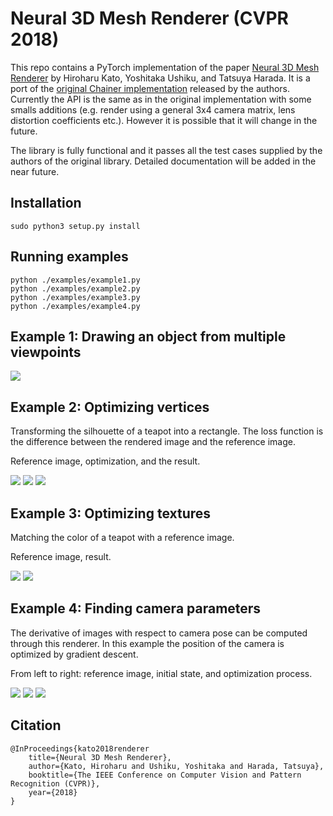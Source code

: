 # Neural 3D Mesh Renderer (CVPR 2018)

This repo contains a PyTorch implementation of the paper [Neural 3D Mesh Renderer](http://hiroharu-kato.com/projects_en/neural_renderer.html) by Hiroharu Kato, Yoshitaka Ushiku, and Tatsuya Harada.
It is a port of the [original Chainer implementation](https://github.com/hiroharu-kato/neural_renderer) released by the authors.
Currently the API is the same as in the original implementation with some smalls additions (e.g. render using a general 3x4 camera matrix, lens distortion coefficients etc.). However it is possible that it will change in the future.

The library is fully functional and it passes all the test cases supplied by the authors of the original library.
Detailed documentation will be added in the near future.

## Installation
```
sudo python3 setup.py install
```

## Running examples
```
python ./examples/example1.py
python ./examples/example2.py
python ./examples/example3.py
python ./examples/example4.py
```


## Example 1: Drawing an object from multiple viewpoints

![](https://raw.githubusercontent.com/hiroharu-kato/neural_renderer/master/examples/data/example1.gif)

## Example 2: Optimizing vertices

Transforming the silhouette of a teapot into a rectangle. The loss function is the difference between the rendered image and the reference image.

Reference image, optimization, and the result.

![](https://raw.githubusercontent.com/hiroharu-kato/neural_renderer/master/examples/data/example2_ref.png) ![](https://raw.githubusercontent.com/hiroharu-kato/neural_renderer/master/examples/data/example2_optimization.gif) ![](https://raw.githubusercontent.com/hiroharu-kato/neural_renderer/master/examples/data/example2_result.gif)

## Example 3: Optimizing textures

Matching the color of a teapot with a reference image.

Reference image, result.

![](https://raw.githubusercontent.com/hiroharu-kato/neural_renderer/master/examples/data/example3_ref.png) ![](https://raw.githubusercontent.com/hiroharu-kato/neural_renderer/master/examples/data/example3_result.gif)

## Example 4: Finding camera parameters

The derivative of images with respect to camera pose can be computed through this renderer. In this example the position of the camera is optimized by gradient descent.

From left to right: reference image, initial state, and optimization process.

![](https://raw.githubusercontent.com/hiroharu-kato/neural_renderer/master/examples/data/example4_ref.png) ![](https://raw.githubusercontent.com/hiroharu-kato/neural_renderer/master/examples/data/example4_init.png) ![](https://raw.githubusercontent.com/hiroharu-kato/neural_renderer/master/examples/data/example4_result.gif)


## Citation

```
@InProceedings{kato2018renderer
    title={Neural 3D Mesh Renderer},
    author={Kato, Hiroharu and Ushiku, Yoshitaka and Harada, Tatsuya},
    booktitle={The IEEE Conference on Computer Vision and Pattern Recognition (CVPR)},
    year={2018}
}
```

